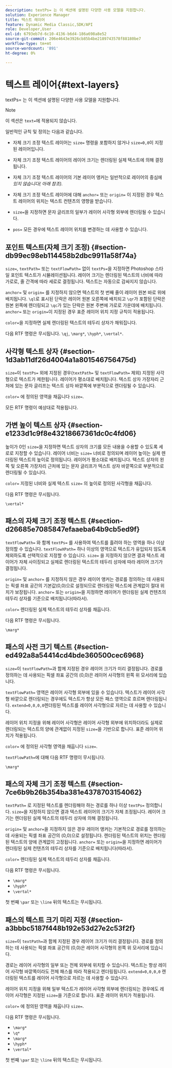 ```yaml
---
description: textPs= 는 이 섹션에 설명된 다양한 사용 모델을 지원합니다.
solution: Experience Manager
title: 텍스트 레이어
feature: Dynamic Media Classic,SDK/API
role: Developer,User
exl-id: 6793eb7d-6c10-4136-b6d4-186a698a8e52
source-git-commit: 206e4643e3926cb85b4be2189743578f88180be7
workflow-type: tm+mt
source-wordcount: '891'
ht-degree: 0%

---
```


# 텍스트 레이어{#text-layers}

textPs= 는 이 섹션에 설명된 다양한 사용 모델을 지원합니다.

>[!NOTE]
>
>이 섹션은 `text=`에 적용되지 않습니다.

일반적인 규칙 및 정의는 다음과 같습니다.

* 자체 크기 조정 텍스트 레이어는 `size=` 명령을 포함하지 않거나 `size=0,0`이 지정된 레이어입니다.

* 자체 크기 조정 텍스트 레이어의 레이어 크기는 렌더링된 실제 텍스트에 의해 결정됩니다.
* 자체 크기 조정 텍스트 레이어의 기본 레이어 앵커는 일반적으로 레이어의 중심에 *있지 않습니다( 아래 참조).*
* 자체 크기 조정 텍스트 레이어에 대해 `anchor=` 또는 `origin=` 이 지정된 경우 텍스트 레이어의 위치는 텍스트 컨텐츠의 영향을 받습니다.

* `size=`을 지정하면 문자 글리프의 일부가 레이어 사각형 외부에 렌더링될 수 있습니다.
* `pos=` 모든 경우에 텍스트 레이어 위치를 변경하는 데 사용할 수 있습니다.

## 포인트 텍스트(자체 크기 조정) {#section-db99ec98eb114458b2dbc9911a58f74a}

`size=`, `textPath=` 또는 `textFlowPath=` 없이 `textPs=`을 지정하면 Photoshop 스타일 포인트 텍스트가 시뮬레이션됩니다. 레이어 크기는 렌더링된 텍스트의 너비에 따라 가로로, 줄 간격에 따라 세로로 결정됩니다. 텍스트는 자동으로 감싸지지 않습니다.

`anchor=` 및 `origin=` 를 지정하지 않으면 텍스트의 첫 번째 줄이 레이어 원본 바로 위에 배치됩니다. `\ql`로 표시된 단락은 레이어 원본 오른쪽에 배치되고 `\qr`가 포함된 단락은 원본 왼쪽에 렌더링되고 `\qc`가 있는 단락은 원본 주변에 가로로 가운데에 배치됩니다. `anchor=` 또는 `origin=`이 지정된 경우 표준 레이어 위치 지정 규칙이 적용됩니다.

`color=`을 지정하면 실제 렌더링된 텍스트의 테두리 상자가 채워집니다.

다음 RTF 명령은 무시됩니다. `\qj`, `\marg*`, `\hyph*`, `\vertal*`.

## 사각형 텍스트 상자 {#section-1d3ab11df26d4004a1a801546756475d}

`size=`이 `textPs=` 외에 지정된 경우(`textPath=` 및 `textFlowPath=` 제외) 지정된 사각형으로 텍스트가 제한됩니다. 레이어가 평소대로 배치됩니다. 텍스트 상자 가장자리 근처에 있는 문자 글리프는 텍스트 상자 바깥쪽에 부분적으로 렌더링될 수 있습니다.

`color=` 에 정의된 영역을 채웁니다  `size=`.

모든 RTF 명령이 예상대로 적용됩니다.

## 가변 높이 텍스트 상자 {#section-e1233d1c9f8e43218667361dc0c4fd06}

높이가 0인 `size=`을 지정하면 텍스트 상자의 크기를 모든 내용을 수용할 수 있도록 세로로 지정할 수 있습니다. 레이어 너비는 `size=` 너비로 정의되며 레이어 높이는 실제 렌더링된 텍스트의 높이로 정의됩니다. 레이어가 평소대로 배치됩니다. 텍스트 상자의 왼쪽 및 오른쪽 가장자리 근처에 있는 문자 글리프가 텍스트 상자 바깥쪽으로 부분적으로 렌더링될 수 있습니다.

`color=` 지정된 너비와 실제 텍스트 `size=` 의 높이로 정의된 사각형을 채웁니다.

다음 RTF 명령은 무시됩니다.

`\vertal*`

## 패스의 자체 크기 조정 텍스트 {#section-d26685e7085847efaaeba64b9cb5ed9f}

`textFlowPath=` 와 함께  `textPs=` 를 사용하여 텍스트를 흘려야 하는 영역을 하나 이상 정의할 수 있습니다. `textFlowXPath=` 하나 이상의 영역으로 텍스트가 유입되지 않도록 제외하도록 선택적으로 지정할 수 있습니다. `size=` 을 지정하지 않으면 결과 텍스트 레이어가 자체 사이징되고 실제로 렌더링된 텍스트의 테두리 상자에 따라 레이어 크기가 결정됩니다.

`origin=` 및 `anchor=` 를 지정하지 않은 경우 레이어 앵커는 경로를 정의하는 데 사용되는 픽셀 좌표 공간의 기본값(0,0)으로 설정되므로 렌더링된 텍스트에 관계없이 절대 위치가 보장됩니다. `anchor=` 또는 `origin=`을 지정하면 레이어가 렌더링된 실제 컨텐츠의 테두리 상자를 기준으로 배치됩니다(따라서).

`color=` 렌더링된 실제 텍스트의 테두리 상자를 채웁니다.

다음 RTF 명령은 무시됩니다.

`\marg*`

## 패스의 사전 크기 텍스트 {#section-ed492a8a54414cd4bde360500cec6968}

`size=`이 `textFlowPath=`과 함께 지정된 경우 레이어 크기가 미리 결정됩니다. 경로를 정의하는 데 사용되는 픽셀 좌표 공간의 (0,0)은 레이어 사각형의 왼쪽 위 모서리에 있습니다.

`textFlowPath=` 영역은 레이어 사각형 외부에 있을 수 있습니다. 텍스트가 레이어 사각형 바깥으로 렌더링되는 경우에도 텍스트가 항상 모든 패스 영역으로 흐르며 렌더링됩니다. `extend=0,0,0,0`렌더링된 텍스트를 레이어 사각형으로 자르는 데 사용할 수 있습니다.

레이어 위치 지정을 위해 레이어 사각형은 레이어 사각형 외부에 위치하더라도 실제로 렌더링되는 텍스트의 양에 관계없이 지정된 `size=`을 기반으로 합니다. 표준 레이어 위치가 적용됩니다.

`color=` 에 정의된 사각형 영역을 채웁니다  `size=`.

`textFlowPath=`에 대해 다음 RTF 명령이 무시됩니다.

`\marg*`

## 패스의 자체 크기 조정 텍스트 {#section-7ce6b9b26b354ba381e4378703154062}

`textPath=` 로 지정된 텍스트를 렌더링해야 하는 경로를 하나 이상  `textPs=` 정의합니다. `size=`을 지정하지 않으면 결과 텍스트 레이어의 크기가 자체 조정됩니다. 레이어 크기는 렌더링된 실제 텍스트의 테두리 상자에 의해 결정됩니다.

`origin=` 및 `anchor=`을 지정하지 않은 경우 레이어 앵커는 기본적으로 경로를 정의하는 데 사용되는 픽셀 좌표 공간의 (0,0)으로 설정됩니다. 렌더링된 텍스트의 위치는 렌더링된 텍스트의 양에 관계없이 고정됩니다. `anchor=` 또는 `origin=`을 지정하면 레이어가 렌더링된 실제 컨텐츠의 테두리 상자를 기준으로 배치됩니다(따라서).

`color=` 렌더링된 실제 텍스트의 테두리 상자를 채웁니다.

다음 RTF 명령은 무시됩니다.

* `\marg*`
* `\hyph*`
* `\vertal*`

첫 번째 `\par` 또는 `\line` 뒤의 텍스트는 무시됩니다.

## 패스의 텍스트 크기 미리 지정 {#section-a3bbbc5187f448b192e53d27e2c53f2f}

`size=`이 `textPath=`과 함께 지정된 경우 레이어 크기가 미리 결정됩니다. 경로를 정의하는 데 사용되는 픽셀 좌표 공간의 (0,0)은 레이어 사각형의 왼쪽 위 모서리에 있습니다.

경로는 레이어 사각형의 일부 또는 전체 외부에 위치할 수 있습니다. 텍스트는 항상 레이어 사각형 바깥쪽이라도 전체 패스를 따라 적용되고 렌더링됩니다. `extend=0,0,0,0` 렌더링된 텍스트를 레이어 사각형으로 자르는 데 사용할 수 있습니다.

레이어 위치 지정을 위해 일부 텍스트가 레이어 사각형 외부에 렌더링되는 경우에도 레이어 사각형은 지정된 `size=`을 기준으로 합니다. 표준 레이어 위치가 적용됩니다.

`color=` 에 정의된 영역을 채웁니다  `size=`.

다음 RTF 명령은 무시됩니다.

* `\marg*`
* `\q*`
* `\marg*`
* `\hyph*`
* `\vertal*`

첫 번째 `\par` 또는 `\line` 뒤의 텍스트는 무시됩니다.
